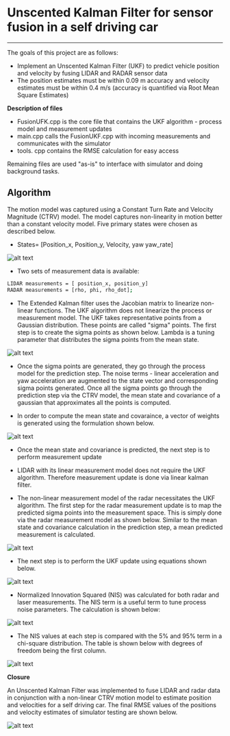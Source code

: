 # Unscented Kalman Filter for sensor fusion in a self driving car
---

The goals of this project are as follows:

* Implement an Unscented Kalman Filter (UKF) to predict vehicle position and velocity by fusing LIDAR and RADAR sensor data
* The position estimates must be within 0.09 m accuracy and velocity estimates must be within 0.4 m/s (accuracy is quantified via Root Mean Square Estimates)

[//]: # (Image References)
[image1]: ./figs/CTRV.png
[image2]: ./figs/RMSE.png
[image3]: ./figs/SigmaPoints.png
[image4]: ./figs/Weights.png
[image5]: ./figs/MeasurementPrediction.png
[image6]: ./figs/UKFupdate.png
[image7]: ./figs/NIS.png
[image8]: ./figs/ChiSquare.png

**Description of files**

* FusionUFK.cpp is the core file that contains the UKF algorithm - process model and measurement updates
* main.cpp calls the FusionUKF.cpp with incoming measurements and communicates with the simulator
* tools. cpp contains the RMSE calculation for easy access

Remaining files are used "as-is" to interface with simulator and doing background tasks. 

**Algorithm**
---

The motion model was captured using a Constant Turn Rate and Velocity Magnitude (CTRV) model. The model captures non-linearity in motion better than a constant velocity model. Five primary states were chosen as described below.

* States=		[Position_x,
		Position_y,
		Velocity,
		yaw
		yaw_rate]

![alt text][image1]
		
* Two sets of measurement data is available:

```sh
LIDAR measurements = [ position_x, position_y]
RADAR measurements = [rho, phi, rho_dot];
```	

* The Extended Kalman filter uses the Jacobian matrix to linearize non-linear functions. The UKF algorithm does not linearize the process or measurement model. The UKF takes representative points from a Gaussian distribution. These points are called "sigma" points. The first step is to create the sigma points as shown below. Lambda is a tuning parameter that distributes the sigma points from the mean state. 

![alt text][image3]

* Once the sigma points are generated, they go through the process model for the prediction step. The noise terms - linear acceleration and yaw acceleration are augmented to the state vector and corresponding sigma points generated. Once all the sigma points go through the prediction step via the CTRV model, the mean state and covariance of a gaussian that approximates all the points is computed. 

* In order to compute the mean state and covaraince, a vector of weights is generated using the formulation shown below. 

![alt text][image4]


* Once the mean state and covariance is predicted, the next step is to perform measurement update

* LIDAR with its linear measurement model does not require the UKF algorithm. Therefore measurement update is done via linear kalman filter.

* The non-linear measurement model of the radar necessitates the UKF algorithm. The first step for the radar measurement update is to map the predicted sigma points into the measurement space. This is simply done via the radar measurement model as shown below. Similar to the mean state and covariance calculation in the prediction step, a mean predicted measurement is calculated. 

![alt text][image5]

* The next step is to perform the UKF update using equations shown below.

![alt text][image6]

* Normalized Innovation Squared (NIS) was calculated for both radar and laser measurements. The NIS term is a useful term to tune process noise parameters. The calculation is shown below:

![alt text][image7]

* The NIS values at each step is compared with the 5% and 95% term in a chi-square distribution. The table is shown below with degrees of freedom being the first column. 

![alt text][image8]

**Closure**

An Unscented Kalman Filter was implemented to fuse LIDAR and radar data in conjunction with a non-linear CTRV motion model to estimate position and velocities for a self driving car. The final RMSE values of the positions and velocity estimates of simulator testing are shown below. 

![alt text][image2]


















